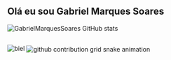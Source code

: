 ## Olá eu sou Gabriel Marques Soares

![GabrielMarquesSoares GitHub stats](https://github-readme-stats.vercel.app/api?username=GabrielMarquesSoares&show_icons=true&theme=transparent)

##
<img aling= "right" alt="biel" src ="https://discord.com/channels/1266095532791824435/1266095705135517819/1267962283842211956">
<picture align="center">
  <source media="(prefers-color-scheme: dark)" srcset="https://raw.githubusercontent.com/GabrielMarquesSoares/GabrielMarquesSoares/output/github-contribution-grid-snake-dark.svg">
  <source media="(prefers-color-scheme: light)" srcset="https://raw.githubusercontent.com/GabrielMarquesSoares/GabrielMarquesSoares/output/github-contribution-grid-snake-dark.svg">
  <img align="center" alt="github contribution grid snake animation" src="https://raw.githubusercontent.com/GabrielMarquesSoares/GabrielMarquesSoares/output/github-contribution-grid-snake.svg">
</picture>


